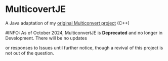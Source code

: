 # MulticovertJE
A Java adaptation of my [original Multiconvert project](https://github.com/TheSkyler-Dev/Multiconvert) (C++)

#INFO: As of October 2024, MulticonvertJE is **Deprecated** and no longer in Development. There will be no updates

or responses to Issues until further notice, though a revival of this project is not out of the question.
